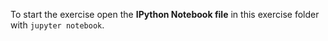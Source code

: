 To start the exercise open the **IPython Notebook file** in this exercise folder with `jupyter notebook`.
